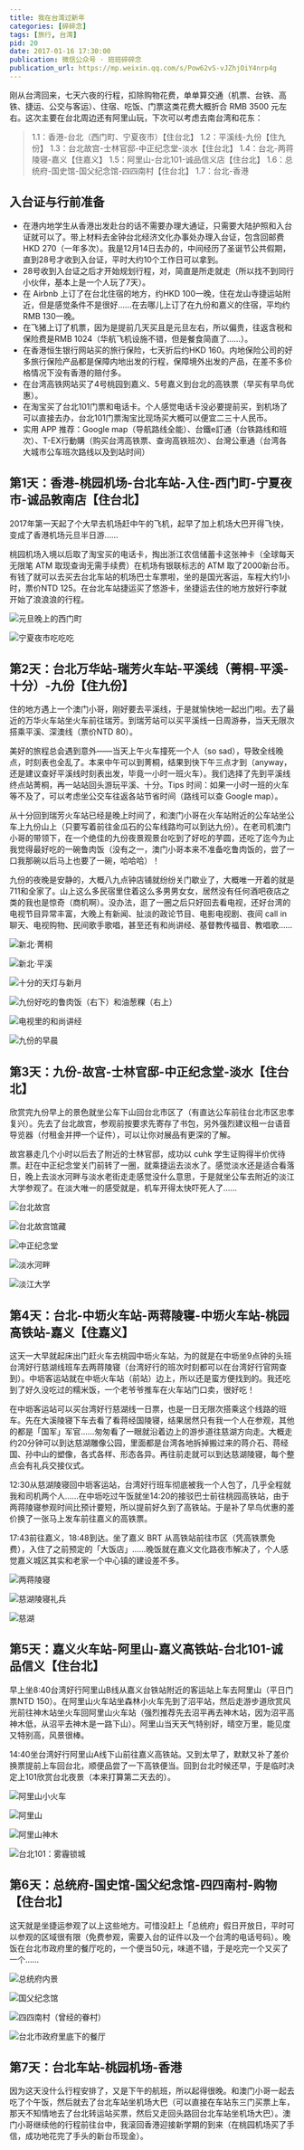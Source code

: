 ```yaml
---
title: 我在台湾过新年
categories: [碎碎念]
tags: [旅行, 台湾]
pid: 20
date: 2017-01-16 17:30:00
publication: 微信公众号 · 班班碎碎念
publication_url: https://mp.weixin.qq.com/s/Pow62vS-vJZhjOiY4nrp4g
---
```


刚从台湾回来，七天六夜的行程，扣除购物花费，单单算交通（机票、台铁、高铁、捷运、公交与客运）、住宿、吃饭、门票这类花费大概折合 RMB  3500 元左右。这次主要在台北周边还有阿里山玩，下次可以考虑去南台湾和花东：<!--more-->

> 1.1：香港-台北（西门町、宁夏夜市）【住台北】
> 1.2：平溪线-九份【住九份】
> 1.3：台北故宫-士林官邸-中正纪念堂-淡水【住台北】
> 1.4：台北-两蒋陵寝-嘉义【住嘉义】
> 1.5：阿里山-台北101-诚品信义店【住台北】
> 1.6：总统府-国史馆-国父纪念馆-四四南村【住台北】
> 1.7：台北-香港

## 入台证与行前准备

- 在港内地学生从香港出发赴台的话不需要办理大通证，只需要大陆护照和入台证就可以了。带上材料去金钟台北经济文化办事处办理入台证，包含回邮费HKD 270（一年多次）。我是12月14日去办的，中间经历了圣诞节公共假期，直到28号才收到入台证，平时大约10个工作日可以拿到。
- 28号收到入台证之后才开始规划行程，对，简直是所走就走（所以找不到同行小伙伴，基本上是一个人玩了7天）。
- 在 Airbnb 上订了在台北住宿的地方，约HKD 100一晚，住在龙山寺捷运站附近，但是感觉条件不是很好……在去哪儿上订了在九份和嘉义的住宿，平均约RMB 130一晚。
- 在飞猪上订了机票，因为是提前几天买且是元旦左右，所以偏贵，往返含税和保险费是RMB  1024（华航飞机设施不错，但是餐食简直了……）。
- 在香港恒生银行网站买的旅行保险，七天折后约HKD 160。内地保险公司的好多旅行保险产品都是保障内地出发的行程，保障境外出发的产品，在差不多价格情况下没有香港的赔付多。
- 在台湾高铁网站买了4号桃园到嘉义、5号嘉义到台北的高铁票（早买有早鸟优惠）。
- 在淘宝买了台北101门票和电话卡。个人感觉电话卡没必要提前买，到机场了可以直接去办，台北101门票淘宝比现场买大概可以便宜二三十人民币。
- 实用 APP 推荐：Google map（导航路线全能）、台鐵e訂通（台铁路线和班次）、T-EX行動購（购买台湾高铁票、查询高铁班次）、台灣公車通（台湾各大城市公车班次路线以及到站时间）

## 第1天：香港-桃园机场-台北车站-入住-西门町-宁夏夜市-诚品敦南店【住台北】

2017年第一天起了个大早去机场赶中午的飞机，起早了加上机场大巴开得飞快，变成了香港机场元旦半日游……

桃园机场入境以后取了淘宝买的电话卡，掏出浙江农信储蓄卡这张神卡（全球每天无限笔 ATM 取现查询无需手续费）在机场有银联标志的 ATM 取了2000新台币。有钱了就可以去买去台北车站的机场巴士车票啦，坐的是国光客运，车程大约1小时，票价NTD 125。在台北车站捷运买了悠游卡，坐捷运去住的地方放好行李就开始了浪浪浪的行程。

![元旦晚上的西门町](https://web-1256060851.cos.ap-hongkong.myqcloud.com/posts/20/tw_02.jpg!550x)

![宁夏夜市吃吃吃](https://web-1256060851.cos.ap-hongkong.myqcloud.com/posts/20/tw_03.jpg!550x)

## 第2天：台北万华站-瑞芳火车站-平溪线（菁桐-平溪-十分）-九份【住九份】

住的地方遇上一个澳门小哥，刚好要去平溪线，于是就愉快地一起出门啦。去了最近的万华火车站坐火车前往瑞芳。到瑞芳站可以买平溪线一日周游券，当天无限次搭乘平溪、深澳线（票价NTD  80）。

美好的旅程总会遇到意外——当天上午火车撞死一个人（so sad），导致全线晚点，时刻表也全乱了。本来中午可以到菁桐，结果到快下午三点才到（anyway，还是建议查好平溪线时刻表出发，毕竟一小时一班火车）。我们选择了先到平溪线终点站菁桐，再一站站回头游玩平溪、十分。Tips 时间：如果一小时一班的火车等不及了，可以考虑坐公交车往返各站节省时间（路线可以查 Google map）。

从十分回到瑞芳火车站已经是晚上时间了，和澳门小哥在火车站附近的公车站坐公车上九份山上（只要写着前往金瓜石的公车线路均可以到达九份）。在老司机澳门小哥的带领下，在一个绝佳的九份夜景观景台吃到了好吃的芋圆，还吃了迄今为止我觉得最好吃的一碗鲁肉饭（没有之一，澳门小哥本来不准备吃鲁肉饭的，尝了一口我那碗以后马上也要了一碗，哈哈哈）！

九份的夜晚是安静的，大概八九点钟店铺就纷纷关门歇业了，大概唯一开着的就是711和全家了。山上这么多民宿里住着这么多男男女女，居然没有任何酒吧夜店之类的我也是惊奇（商机啊）。没办法，逛了一圈之后只好回去看电视，还好台湾的电视节目异常丰富，大晚上有新闻、扯淡的政论节目、电影电视剧、夜间 call in 聊天、电视购物、民间歌手歌唱，甚至还有和尚讲经、基督教传福音、教唱歌……

![新北·菁桐](https://web-1256060851.cos.ap-hongkong.myqcloud.com/posts/20/tw_01.jpg!550x)

![新北·平溪](https://web-1256060851.cos.ap-hongkong.myqcloud.com/posts/20/tw_04.jpg!550x)

![十分的天灯与新月](https://web-1256060851.cos.ap-hongkong.myqcloud.com/posts/20/tw_05.jpg!550x)

![九份好吃的鲁肉饭（右下）和油葱粿（右上）](https://web-1256060851.cos.ap-hongkong.myqcloud.com/posts/20/tw_06.jpg!550x)

![电视里的和尚讲经](https://web-1256060851.cos.ap-hongkong.myqcloud.com/posts/20/tw_07.jpg!550x)

![九份的早晨](https://web-1256060851.cos.ap-hongkong.myqcloud.com/posts/20/tw_08.jpg!550x)

## 第3天：九份-故宫-士林官邸-中正纪念堂-淡水【住台北】

欣赏完九份早上的景色就坐公车下山回台北市区了（有直达公车前往台北市区忠孝复兴）。先去了台北故宫，参观前按要求先寄存了书包，另外强烈建议租一台语音导览器（付租金并押一个证件），可以让你对展品有更深的了解。

故宫暴走几个小时以后去了附近的士林官邸，成功以 cuhk 学生证购得半价优待票。赶在中正纪念堂关门前转了一圈，就乘捷运去淡水了。感觉淡水还是适合看落日，晚上去淡水河畔与淡水老街走走感觉没什么意思，于是就坐公车去附近的淡江大学参观了。在淡大唯一的感受就是，机车开得太快吓死人了……

![台北故宫](https://web-1256060851.cos.ap-hongkong.myqcloud.com/posts/20/tw_09.jpg!550x)

![台北故宫馆藏](https://web-1256060851.cos.ap-hongkong.myqcloud.com/posts/20/tw_10.jpg!550x)

![中正纪念堂](https://web-1256060851.cos.ap-hongkong.myqcloud.com/posts/20/tw_11.jpg!550x)

![淡水河畔](https://web-1256060851.cos.ap-hongkong.myqcloud.com/posts/20/tw_12.jpg!550x)

![淡江大学](https://web-1256060851.cos.ap-hongkong.myqcloud.com/posts/20/tw_13.jpg!550x)

## 第4天：台北-中坜火车站-两蒋陵寝-中坜火车站-桃园高铁站-嘉义【住嘉义】

这天一大早就起床出门赶火车去桃园中坜火车站，为的就是在中坜坐9点钟的头班台湾好行慈湖线班车去两蒋陵寝（台湾好行的班次时刻都可以在台湾好行官网查到）。中坜客运站就在中坜火车站（前站）边上，所以还是蛮方便找到的。我还吃到了好久没吃过的糯米饭，一个老爷爷推车在火车站门口卖，很好吃！

在中坜客运站可以买台湾好行慈湖线一日票，也是一日无限次搭乘这个线路的班车。先在大溪陵寝下车去看了看蒋经国陵寝，结果居然只有我一个人在参观，其他的都是「国军」军官……匆匆看了一眼就沿着边上的游步道往慈湖方向走。大概走约20分钟可以到达慈湖雕像公园，里面都是台湾各地拆掉搬过来的蒋介石、蒋经国、孙中山的塑像，各式各样、形态各异。再往前走就可以到达慈湖陵寝，每个整点会有礼兵交接仪式。

12:30从慈湖陵寝回中坜客运站，台湾好行班车彻底被我一个人包了，几乎全程就我和司机两个人……在中坜吃过午饭就坐14:20的接驳巴士前往桃园高铁站，由于两蒋陵寝参观时间比预计要短，所以提前好久到了高铁站。于是补了早鸟优惠的差价换了一张马上发车前往嘉义的高铁票。

17:43前往嘉义，18:48到达。坐了嘉义 BRT 从高铁站前往市区（凭高铁票免费），入住了之前预定的「大饭店」……晚饭就在嘉义文化路夜市解决了，个人感觉嘉义城区其实和老家一个中心镇的建设差不多。

![两蒋陵寝](https://web-1256060851.cos.ap-hongkong.myqcloud.com/posts/20/tw_14.jpg!550x)

![慈湖陵寝礼兵](https://web-1256060851.cos.ap-hongkong.myqcloud.com/posts/20/tw_15.jpg!550x)

![慈湖](https://web-1256060851.cos.ap-hongkong.myqcloud.com/posts/20/tw_16.jpg!550x)

## 第5天：嘉义火车站-阿里山-嘉义高铁站-台北101-诚品信义【住台北】

早上坐8:40台湾好行阿里山B线从嘉义台铁站附近的客运站上车去阿里山（平日门票NTD 150）。在阿里山火车站坐森林小火车先到了沼平站，然后走游步道欣赏风光前往神木站坐火车回阿里山火车站（强烈推荐先去沼平再去神木站，因为沼平高神木低，从沼平去神木是一路下山）。阿里山当天天气特别好，晴空万里，能见度又特别高，风景很棒。

14:40坐台湾好行阿里山A线下山前往嘉义高铁站。又到太早了，默默又补了差价换票提前上车回台北，顺便品尝了一下高铁便当。回到台北时候还早，于是临时决定上101欣赏台北夜景（本来打算第二天去的）。

![阿里山小火车](https://web-1256060851.cos.ap-hongkong.myqcloud.com/posts/20/tw_17.jpg!550x)

![阿里山](https://web-1256060851.cos.ap-hongkong.myqcloud.com/posts/20/tw_18.jpg!550x)

![阿里山神木](https://web-1256060851.cos.ap-hongkong.myqcloud.com/posts/20/tw_19.jpg!550x)

![台北101：雾霾锁城](https://web-1256060851.cos.ap-hongkong.myqcloud.com/posts/20/tw_20.jpg!550x)

## 第6天：总统府-国史馆-国父纪念馆-四四南村-购物【住台北】

这天就是坐捷运参观了以上这些地方。可惜没赶上「总统府」假日开放日，平时可以参观的区域很有限（免费参观，需要入台的证件以及一个台湾的电话号码）。晚饭在台北市政府里的餐厅吃的，一个便当50元，味道不错，于是吃完一个又买了一个……

![总统府内景](https://web-1256060851.cos.ap-hongkong.myqcloud.com/posts/20/tw_21.jpg!550x)

![国父纪念馆](https://web-1256060851.cos.ap-hongkong.myqcloud.com/posts/20/tw_22.jpg!550x)

![四四南村（曾经的眷村）](https://web-1256060851.cos.ap-hongkong.myqcloud.com/posts/20/tw_23.jpg!550x)

![台北市政府里底下的餐厅](https://web-1256060851.cos.ap-hongkong.myqcloud.com/posts/20/tw_24.jpg!550x)

## 第7天：台北车站-桃园机场-香港

因为这天没什么行程安排了，又是下午的航班，所以起得很晚。和澳门小哥一起去吃了个午饭，然后就去了台北车站坐机场大巴（可以直接在车站东三门买票上车，那天不知情地去了台北转运站买票，然后又走回头路回台北车站坐机场大巴）。澳门小哥继续他的行程前往台中，我滚回香港迎接新学期的到来（在桃园机场买了手信，成功地花完了手头的新台币现金）。